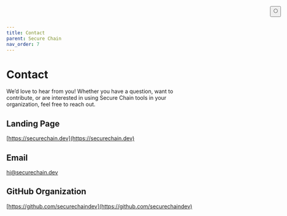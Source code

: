 ```yaml
---
title: Contact
parent: Secure Chain
nav_order: 7
---
```


# Contact

We’d love to hear from you! Whether you have a question, want to contribute, or are interested in using Secure Chain tools in your organization, feel free to reach out.

## Landing Page

[https://securechain.dev](https://securechain.dev)

## Email

[hi@securechain.dev](mailto:hi@securechain.dev)

## GitHub Organization

[https://github.com/securechaindev](https://github.com/securechaindev)

<button class="btn js-toggle-dark-mode" style="
  position: fixed;
  top: 1rem;
  right: 1rem;
  z-index: 1000;
">
  🌕
</button>

<script>
  const toggleDarkMode = document.querySelector('.js-toggle-dark-mode');
  jtd.addEvent(toggleDarkMode, 'click', function () {
    if (jtd.getTheme() === 'dark') {
      jtd.setTheme('light');
      toggleDarkMode.textContent = '🌕';
    } else {
      jtd.setTheme('dark');
      toggleDarkMode.textContent = '☀️';
    }
  });
</script>
